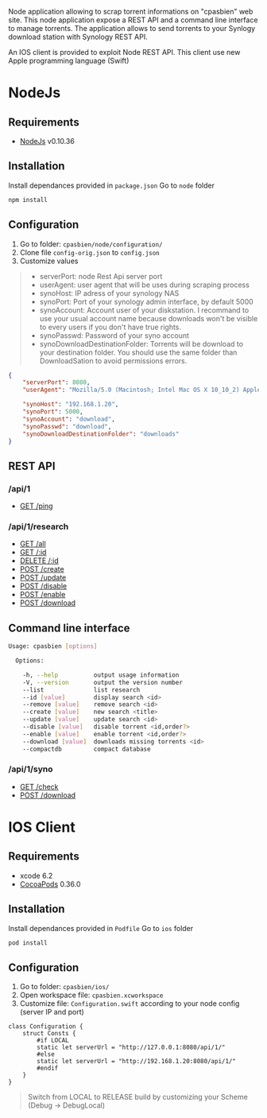 Node application allowing to scrap torrent informations on "cpasbien" web site.
This node application expose a REST API and a command line interface to manage torrents.
The application allows to send torrents to your Synlogy download station with Synology REST API.

An IOS client is provided to exploit Node REST API.
This client use new Apple programming language (Swift)

# NodeJs
## Requirements
- [NodeJs](https://nodejs.org/) v0.10.36

## Installation
Install dependances provided in `package.json` 
Go to `node` folder
```bash
npm install
```

## Configuration
1. Go to folder: `cpasbien/node/configuration/`
2. Clone file `config-orig.json` to `config.json`
3. Customize values

> - serverPort: node Rest Api server port
> - userAgent: user agent that will be uses during scraping process
> - synoHost: IP adress of your synology NAS
> - synoPort: Port of your synology admin interface, by default 5000
> - synoAccount: Account user of your diskstation. I recommand to use your usual account name because downloads won't be visible to every users if you don't have true rights.
> - synoPasswd: Password of your syno account
> - synoDownloadDestinationFolder: Torrents will be download to your destination folder. You should use the same folder than DownloadSation to avoid permissions errors.

```json
{
	"serverPort": 8080,
	"userAgent": "Mozilla/5.0 (Macintosh; Intel Mac OS X 10_10_2) AppleWebKit/537.36 (KHTML, like Gecko) Chrome/40.0.2214.94 Safari/537.36",

	"synoHost": "192.168.1.20",
	"synoPort": 5000,
	"synoAccount": "download",
	"synoPasswd": "download",
	"synoDownloadDestinationFolder": "downloads"
}	
```

## REST API

### /api/1

- [GET    /ping](https://github.com/dtissera/cpasbien/wiki/API-:-Ping)

### /api/1/research

- [GET    /all](https://github.com/dtissera/cpasbien/wiki/Research-:-get-list-of-search)
- [GET    /:id](https://github.com/dtissera/cpasbien/wiki/Research-:-search-detail)
- [DELETE /:id](https://github.com/dtissera/cpasbien/wiki/Research-:-delete-a-search-or-a-torrent)
- [POST   /create](https://github.com/dtissera/cpasbien/wiki/Research-:-create-new-search)
- [POST   /update](https://github.com/dtissera/cpasbien/wiki/Research-:-update-existing-research)
- [POST   /disable](https://github.com/dtissera/cpasbien/wiki/Research-:-disable-one-all-torrents-from-a-search)
- [POST   /enable](https://github.com/dtissera/cpasbien/wiki/Research-:-enable-one-all-torrents-from-a-search)
- [POST   /download](https://github.com/dtissera/cpasbien/wiki/Research-:-download-all-torrents-with-state-enabled-from-a-search)

## Command line interface
```bash
Usage: cpasbien [options]

  Options:

    -h, --help          output usage information
    -V, --version       output the version number
    --list              list research
    --id [value]        display search <id>
    --remove [value]    remove search <id>
    --create [value]    new search <title>
    --update [value]    update search <id>
    --disable [value]   disable torrent <id,order?>
    --enable [value]    enable torrent <id,order?>
    --download [value]  downloads missing torrents <id>
    --compactdb         compact database
```

### /api/1/syno

- [GET    /check](https://github.com/dtissera/cpasbien/wiki/Syno-:-check)
- [POST   /download](https://github.com/dtissera/cpasbien/wiki/Syno-:-send-torrent-file-to-the-NAS-Download-Station)

# IOS Client
## Requirements
- xcode 6.2
- [CocoaPods](http://cocoapods.org/) 0.36.0

## Installation
Install dependances provided in `Podfile` 
Go to `ios` folder
```bash
pod install
```

## Configuration
1. Go to folder: `cpasbien/ios/`
2. Open workspace file: `cpasbien.xcworkspace`
3. Customize file: `Configuration.swift` according to your node config (server IP and port)

```
class Configuration {
    struct Consts {
        #if LOCAL
        static let serverUrl = "http://127.0.0.1:8080/api/1/"
        #else
        static let serverUrl = "http://192.168.1.20:8080/api/1/"
        #endif
    }
}
```

> Switch from LOCAL to RELEASE build by customizing your Scheme (Debug -> DebugLocal)
